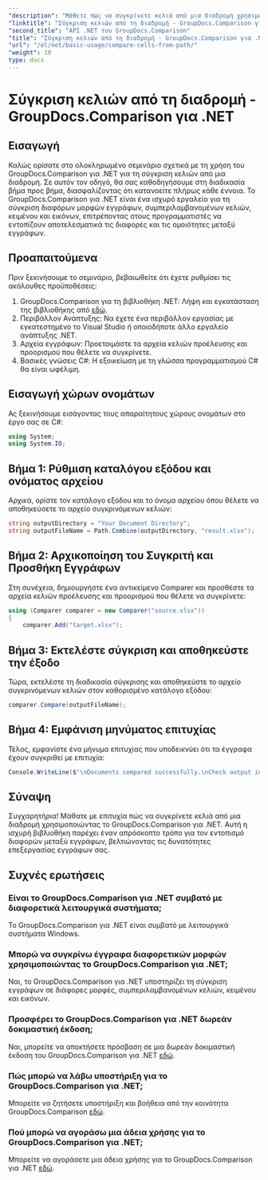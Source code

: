 ```yaml
---
"description": "Μάθετε πώς να συγκρίνετε κελιά από μια διαδρομή χρησιμοποιώντας το GroupDocs.Comparison για .NET. Εντοπίστε αποτελεσματικά τις διαφορές μεταξύ εγγράφων."
"linktitle": "Σύγκριση κελιών από τη διαδρομή - GroupDocs.Comparison για .NET"
"second_title": "API .NET του GroupDocs.Comparison"
"title": "Σύγκριση κελιών από τη διαδρομή - GroupDocs.Comparison για .NET"
"url": "/el/net/basic-usage/compare-cells-from-path/"
"weight": 10
type: docs
---
```

# Σύγκριση κελιών από τη διαδρομή - GroupDocs.Comparison για .NET

## Εισαγωγή
Καλώς ορίσατε στο ολοκληρωμένο σεμινάριο σχετικά με τη χρήση του GroupDocs.Comparison για .NET για τη σύγκριση κελιών από μια διαδρομή. Σε αυτόν τον οδηγό, θα σας καθοδηγήσουμε στη διαδικασία βήμα προς βήμα, διασφαλίζοντας ότι κατανοείτε πλήρως κάθε έννοια. Το GroupDocs.Comparison για .NET είναι ένα ισχυρό εργαλείο για τη σύγκριση διαφόρων μορφών εγγράφων, συμπεριλαμβανομένων κελιών, κειμένου και εικόνων, επιτρέποντας στους προγραμματιστές να εντοπίζουν αποτελεσματικά τις διαφορές και τις ομοιότητες μεταξύ εγγράφων.
## Προαπαιτούμενα
Πριν ξεκινήσουμε το σεμινάριο, βεβαιωθείτε ότι έχετε ρυθμίσει τις ακόλουθες προϋποθέσεις:
1. GroupDocs.Comparison για τη βιβλιοθήκη .NET: Λήψη και εγκατάσταση της βιβλιοθήκης από [εδώ](https://releases.groupdocs.com/comparison/net/).
2. Περιβάλλον Ανάπτυξης: Να έχετε ένα περιβάλλον εργασίας με εγκατεστημένο το Visual Studio ή οποιοδήποτε άλλο εργαλείο ανάπτυξης .NET.
3. Αρχεία εγγράφων: Προετοιμάστε τα αρχεία κελιών προέλευσης και προορισμού που θέλετε να συγκρίνετε.
4. Βασικές γνώσεις C#: Η εξοικείωση με τη γλώσσα προγραμματισμού C# θα είναι ωφέλιμη.

## Εισαγωγή χώρων ονομάτων
Ας ξεκινήσουμε εισάγοντας τους απαραίτητους χώρους ονομάτων στο έργο σας σε C#:
```csharp
using System;
using System.IO;
```
## Βήμα 1: Ρύθμιση καταλόγου εξόδου και ονόματος αρχείου
Αρχικά, ορίστε τον κατάλογο εξόδου και το όνομα αρχείου όπου θέλετε να αποθηκεύσετε το αρχείο συγκρινόμενων κελιών:
```csharp
string outputDirectory = "Your Document Directory";
string outputFileName = Path.Combine(outputDirectory, "result.xlsx");
```
## Βήμα 2: Αρχικοποίηση του Συγκριτή και Προσθήκη Εγγράφων
Στη συνέχεια, δημιουργήστε ένα αντικείμενο Comparer και προσθέστε τα αρχεία κελιών προέλευσης και προορισμού που θέλετε να συγκρίνετε:
```csharp
using (Comparer comparer = new Comparer("source.xlsx"))
{
    comparer.Add("target.xlsx");
```
## Βήμα 3: Εκτελέστε σύγκριση και αποθηκεύστε την έξοδο
Τώρα, εκτελέστε τη διαδικασία σύγκρισης και αποθηκεύστε το αρχείο συγκρινόμενων κελιών στον καθορισμένο κατάλογο εξόδου:
```csharp
comparer.Compare(outputFileName);
```
## Βήμα 4: Εμφάνιση μηνύματος επιτυχίας
Τέλος, εμφανίστε ένα μήνυμα επιτυχίας που υποδεικνύει ότι τα έγγραφα έχουν συγκριθεί με επιτυχία:
```csharp
Console.WriteLine($"\nDocuments compared successfully.\nCheck output in {outputDirectory}.");
```

## Σύναψη
Συγχαρητήρια! Μάθατε με επιτυχία πώς να συγκρίνετε κελιά από μια διαδρομή χρησιμοποιώντας το GroupDocs.Comparison για .NET. Αυτή η ισχυρή βιβλιοθήκη παρέχει έναν απρόσκοπτο τρόπο για τον εντοπισμό διαφορών μεταξύ εγγράφων, βελτιώνοντας τις δυνατότητες επεξεργασίας εγγράφων σας.
## Συχνές ερωτήσεις
### Είναι το GroupDocs.Comparison για .NET συμβατό με διαφορετικά λειτουργικά συστήματα;
Το GroupDocs.Comparison για .NET είναι συμβατό με λειτουργικά συστήματα Windows.
### Μπορώ να συγκρίνω έγγραφα διαφορετικών μορφών χρησιμοποιώντας το GroupDocs.Comparison για .NET;
Ναι, το GroupDocs.Comparison για .NET υποστηρίζει τη σύγκριση εγγράφων σε διάφορες μορφές, συμπεριλαμβανομένων κελιών, κειμένου και εικόνων.
### Προσφέρει το GroupDocs.Comparison για .NET δωρεάν δοκιμαστική έκδοση;
Ναι, μπορείτε να αποκτήσετε πρόσβαση σε μια δωρεάν δοκιμαστική έκδοση του GroupDocs.Comparison για .NET [εδώ](https://releases.groupdocs.com/).
### Πώς μπορώ να λάβω υποστήριξη για το GroupDocs.Comparison για .NET;
Μπορείτε να ζητήσετε υποστήριξη και βοήθεια από την κοινότητα GroupDocs.Comparison [εδώ](https://forum.groupdocs.com/c/comparison/12).
### Πού μπορώ να αγοράσω μια άδεια χρήσης για το GroupDocs.Comparison για .NET;
Μπορείτε να αγοράσετε μια άδεια χρήσης για το GroupDocs.Comparison για .NET [εδώ](https://purchase.groupdocs.com/buy).